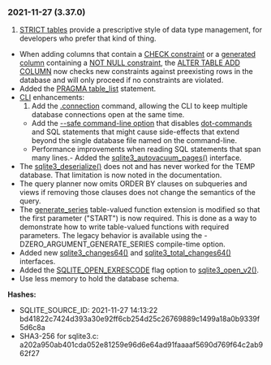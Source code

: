 ### 2021\-11\-27 (3\.37\.0\)

1. [STRICT tables](stricttables.html) provide a prescriptive style of data type management,
 for developers who prefer that kind of thing.
- When adding columns that contain a
 [CHECK constraint](lang_createtable.html#ckconst) or a [generated column](gencol.html) containing a [NOT NULL constraint](lang_createtable.html#notnullconst),
 the [ALTER TABLE ADD COLUMN](lang_altertable.html#altertabaddcol) now checks new constraints against
 preexisting rows in the database and will only proceed if no constraints
 are violated.
- Added the [PRAGMA table\_list](pragma.html#pragma_table_list) statement.
- [CLI](cli.html) enhancements:
	1. Add the [.connection](cli.html#dotconn) command, allowing the CLI to keep multiple database
	 connections open at the same time.
	 - Add the [\-\-safe command\-line option](cli.html#safemode) that disables
	 [dot\-commands](cli.html#dotcmd) and SQL statements that might cause side\-effects that extend
	 beyond the single database file named on the command\-line.
	 - Performance improvements when reading SQL statements
	 that span many lines.- Added the [sqlite3\_autovacuum\_pages()](c3ref/autovacuum_pages.html) interface.
- The [sqlite3\_deserialize()](c3ref/deserialize.html) does not and has never worked for the TEMP
 database. That limitation is now noted in the documentation.
- The query planner now omits ORDER BY clauses on subqueries and views
 if removing those clauses does not change the semantics of the query.
- The [generate\_series](series.html) table\-valued function extension is modified so that
 the first parameter ("START") is now required. This is done as a way to
 demonstrate how to write table\-valued functions with required parameters.
 The legacy behavior is available using the \-DZERO\_ARGUMENT\_GENERATE\_SERIES
 compile\-time option.
- Added new [sqlite3\_changes64()](c3ref/changes.html) and [sqlite3\_total\_changes64()](c3ref/total_changes.html) interfaces.
- Added the [SQLITE\_OPEN\_EXRESCODE](c3ref/c_open_autoproxy.html) flag option to [sqlite3\_open\_v2()](c3ref/open.html).
- Use less memory to hold the database schema.

**Hashes:**
- SQLITE\_SOURCE\_ID: 2021\-11\-27 14:13:22 bd41822c7424d393a30e92ff6cb254d25c26769889c1499a18a0b9339f5d6c8a
- SHA3\-256 for sqlite3\.c: a202a950ab401cda052e81259e96d6e64ad91faaaaf5690d769f64c2ab962f27




